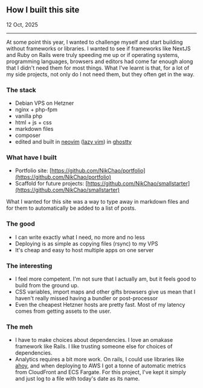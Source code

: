 ## How I built this site
12 Oct, 2025

---

At some point this year, I wanted to challenge myself and start building without frameworks or libraries. I wanted to see
if frameworks like NextJS and Ruby on Rails were truly speeding me up or if operating systems, programming languages, browsers and editors
had come far enough along that I didn't need them for most things. What I've learnt is that, for a lot of my side projects, not only
do I not need them, but they often get in the way.

### The stack
* Debian VPS on Hetzner
* nginx + php-fpm
* vanilla php
* html + js + css
* markdown files
* composer
* edited and built in [neovim](https://neovim.io/) ([lazy vim](https://lazyvim.org/)) in [ghostty](https://ghostty.org/)

### What have I built

* Portfolio site: [https://github.com/NikChao/portfolio](https://github.com/NikChao/portfolio)
* Scaffold for future projects: [https://github.com/NikChao/smallstarter](https://github.com/NikChao/smallstarter)

What I wanted for this site was a way to type away in markdown files and for them to automatically be added to a list of posts.


### The good
* I can write exactly what I need, no more and no less
* Deploying is as simple as copying files (rsync) to my VPS
* It's cheap and easy to host multiple apps on one server

### The interesting
* I feel more competent. I'm not sure that I actually am, but it feels good to build from the ground up.
* CSS variables, import maps and other gifts browsers give us mean that I haven't really missed having a bundler or post-processor
* Even the cheapest Hetzner hosts are pretty fast. Most of my latency comes from getting assets to the user.

### The meh
* I have to make choices about dependencies. I love an omakase framework like Rails. I like trusting someone else for choices of dependencies.
* Analytics requires a bit more work. On rails, I could use libraries like [ahoy](https://github.com/ankane/ahoy), and when deploying to AWS I got a tonne of automatic metrics from CloudFront and ECS Fargate. For this project, I've kept it simply and just log to a file with today's date as its name.
